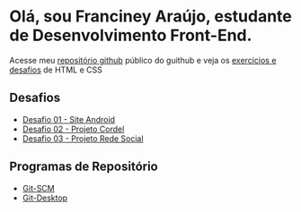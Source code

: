 <h1>Olá, sou Franciney Araújo, estudante de Desenvolvimento Front-End.</h1>
<p>Acesse meu <a href="https://github.com/neyaraujo" target="_blank">repositório github</a> público do guithub e veja os <a href="https://neyaraujo.github.io/html-css/">exercícios e desafios</a> de HTML e CSS</p>
<h2>Desafios</h2>
<ul>
<li><a href="https://neyaraujo.github.io/projeto-android/" target="_blank">Desafio 01 - Site Android</a></li>
<li><a href="https://neyaraujo.github.io/projeto-cordel/" target="_blank">Desafio 02 - Projeto Cordel</a></li>
<li><a href="https://neyaraujo.github.io/projeto-social/" target="_blank">Desafio 03 - Projeto Rede Social</a></li>

</ul>
<h2>Programas de Repositório</h2>
<ul>
<li><a href="http://git-scm.com/">Git-SCM</a></li>
<li><a href="http://desktop.github.com/">Git-Desktop</a></li>
</ul>
